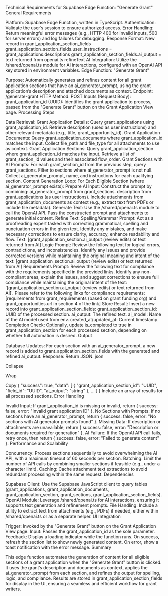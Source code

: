 Technical Requirements for Supabase Edge Function: "Generate Grant"
General Requirements

Platform: Supabase Edge Function, written in TypeScript.
Authentication: Validate the user’s session to ensure authorized access.
Error Handling: Return meaningful error messages (e.g., HTTP 400 for invalid inputs, 500 for server errors) and log failures for debugging.
Response Format: New record in grant_application_section_fields
    grant_application_section_fields.user_instructions = grant_applications.descriptions
    grant_application_section_fields.ai_output = text returned from openai.ts refineText 
AI Integration: Utilize the /shared/openai.ts module for AI interactions, configured with an OpenAI API key stored in environment variables.
Edge Function: "Generate Grant"

Purpose: Automatically generates and refines content for all grant application sections that have an ai_generator_prompt, using the grant application’s description and attached documents as context.
Endpoint: /generate-grant
HTTP Method: POST
Inputs (Request Body):
grant_application_id (UUID): Identifies the grant application to process, passed from the "Generate Grant" button on the Grant Application View page.
Processing Steps

Data Retrieval:
Grant Application Details:
Query grant_applications using grant_application_id.
Retrieve description (used as user instructions) and other relevant metadata (e.g., title, grant_opportunity_id).
Grant Application Documents:
Query grant_application_documents where grant_application_id matches the input.
Collect file_path and file_type for all attachments to use as context.
Grant Application Sections:
Query grant_application_section where grant_application_id matches the input.
Retrieve a list of grant_section_id values and their associated flow_order.
Grant Sections with AI Prompts:
For each grant_section_id from the previous step, query grant_sections.
Filter to sections where ai_generator_prompt is not null.
Collect ai_generator_prompt, name, and instructions for each qualifying section.
Content Generation Loop:
For Each Eligible Section (where ai_generator_prompt exists):
Prepare AI Input:
Construct the prompt by combining:
ai_generator_prompt from grant_sections.
description from grant_applications (as user instructions).
Include attachments from grant_application_documents as context (e.g., extract text from PDFs or include file metadata).
Generate Text:
Use the /shared/openai.ts module to call the OpenAI API.
Pass the constructed prompt and attachments to generate initial content.
Refine Text:
Spelling/Grammar Prompt: Act as a proofreading expert tasked with correcting grammatical, spelling and punctuation errors in the given text. Identify any mistakes, and make necessary corrections to ensure clarity, accuracy, enhance readability and flow. Text: [grant_application_section.ai_output (review edits) or text returned from AI]
Logic Prompt: Review the following text for logical errors, contradictions, and inconsistencies. Identify any issues and provide corrected versions while maintaining the original meaning and intent of the text: [grant_application_section.ai_output (review edits) or text returned from AI]
Requirements Prompt: Review the following text for compliance with the requirements specified in the provided links. Identify any non-compliant areas, explain the issues, and suggest corrections to ensure full compliance while maintaining the original intent of the text: '[grant_application_section.ai_output (review edits) or text returned from AI]'. Please refer to the following links for compliance requirements: [requirements from grant_requirements (based on grant funding org) and grant_opportunities.url in section 4 of the link]
Store Result:
Insert a new record into grant_application_section_fields:
grant_application_section_id: UUID of the processed section.
ai_output: The refined text.
ai_model: Name of the AI model used from env.
created_at/updated_at: Current timestamp.
Completion Check:
Optionally, update is_completed to true in grant_application_section for each processed section, depending on whether full automation is desired.
Output

Database Updates:
For each section with an ai_generator_prompt, a new record is added to grant_application_section_fields with the generated and refined ai_output.
Response:
Return JSON:
json

Collapse

Wrap

Copy
{
  "success": true,
  "data": [
    {
      "grant_application_section_id": "UUID",
      "field_id": "UUID",
      "ai_output": "string"
    },
    ...
  ]
}
Include an array of results for all processed sections.
Error Handling

Invalid Input:
If grant_application_id is missing or invalid, return { success: false, error: "Invalid grant application ID" }.
No Sections with Prompts:
If no sections have an ai_generator_prompt, return { success: false, error: "No sections with AI generator prompts found" }.
Missing Data:
If description or attachments are unavailable, return { success: false, error: "Description or documents required for generation" }.
AI Failure:
If the OpenAI API call fails, retry once, then return { success: false, error: "Failed to generate content" }.
Performance and Scalability

Concurrency: Process sections sequentially to avoid overwhelming the AI API, with a maximum timeout of 60 seconds per section.
Batching: Limit the number of API calls by combining smaller sections if feasible (e.g., under a character limit).
Caching: Cache attachment text extractions to avoid redundant processing within the same request.
Dependencies

Supabase Client: Use the Supabase JavaScript client to query tables (grant_applications, grant_application_documents, grant_application_section, grant_sections, grant_application_section_fields).
OpenAI Module: Leverage /shared/openai.ts for AI interactions, ensuring it supports text generation and refinement prompts.
File Handling: Include a utility to extract text from attachments (e.g., PDFs) if needed, either within /shared/openai.ts or as a separate helper.
UI Integration

Trigger: Invoked by the "Generate Grant" button on the Grant Application View page.
Input: Passes the grant_application_id as the sole parameter.
Feedback:
Display a loading indicator while the function runs.
On success, refresh the section list to show newly generated content.
On error, show a toast notification with the error message.
Summary

This edge function automates the generation of content for all eligible sections of a grant application when the "Generate Grant" button is clicked. It uses the grant’s description and documents as context, applies the ai_generator_prompt from each section, and refines the output for spelling, logic, and compliance. Results are stored in grant_application_section_fields for display in the UI, ensuring a seamless and efficient workflow for grant writers.